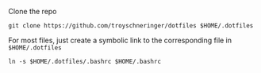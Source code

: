 
Clone the repo

```
git clone https://github.com/troyschneringer/dotfiles $HOME/.dotfiles
```

For most files, just create a symbolic link to the corresponding file in `$HOME/.dotfiles`

```
ln -s $HOME/.dotfiles/.bashrc $HOME/.bashrc
```
